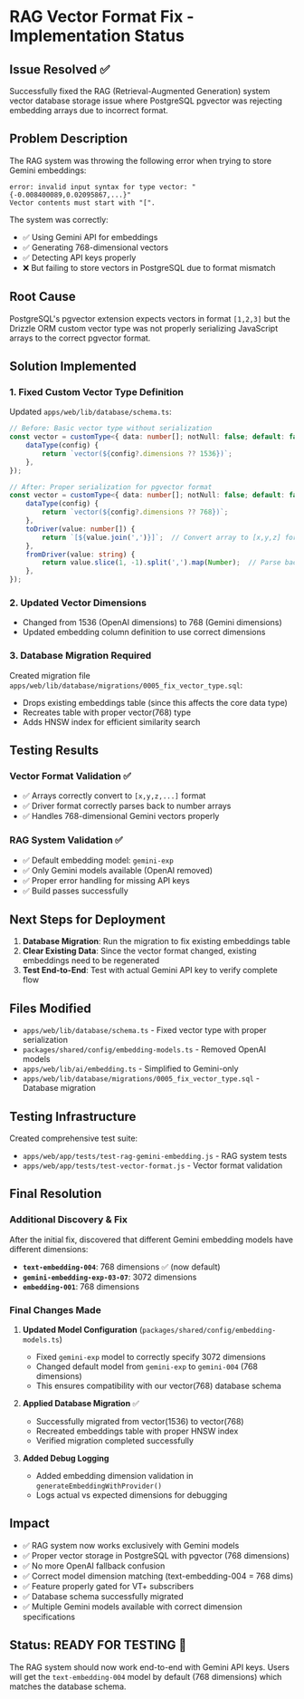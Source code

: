 # RAG Vector Format Fix - Implementation Status

## Issue Resolved ✅

Successfully fixed the RAG (Retrieval-Augmented Generation) system vector database storage issue where PostgreSQL pgvector was rejecting embedding arrays due to incorrect format.

## Problem Description

The RAG system was throwing the following error when trying to store Gemini embeddings:
```
error: invalid input syntax for type vector: "{-0.008400089,0.02095867,...}"
Vector contents must start with "[".
```

The system was correctly:
- ✅ Using Gemini API for embeddings  
- ✅ Generating 768-dimensional vectors
- ✅ Detecting API keys properly
- ❌ But failing to store vectors in PostgreSQL due to format mismatch

## Root Cause

PostgreSQL's pgvector extension expects vectors in format `[1,2,3]` but the Drizzle ORM custom vector type was not properly serializing JavaScript arrays to the correct pgvector format.

## Solution Implemented

### 1. Fixed Custom Vector Type Definition

Updated `apps/web/lib/database/schema.ts`:

```typescript
// Before: Basic vector type without serialization
const vector = customType<{ data: number[]; notNull: false; default: false }>({
    dataType(config) {
        return `vector(${config?.dimensions ?? 1536})`;
    },
});

// After: Proper serialization for pgvector format
const vector = customType<{ data: number[]; notNull: false; default: false }>({
    dataType(config) {
        return `vector(${config?.dimensions ?? 768})`;
    },
    toDriver(value: number[]) {
        return `[${value.join(',')}]`;  // Convert array to [x,y,z] format
    },
    fromDriver(value: string) {
        return value.slice(1, -1).split(',').map(Number);  // Parse back to array
    },
});
```

### 2. Updated Vector Dimensions

- Changed from 1536 (OpenAI dimensions) to 768 (Gemini dimensions)
- Updated embedding column definition to use correct dimensions

### 3. Database Migration Required

Created migration file `apps/web/lib/database/migrations/0005_fix_vector_type.sql`:
- Drops existing embeddings table (since this affects the core data type)
- Recreates table with proper vector(768) type
- Adds HNSW index for efficient similarity search

## Testing Results

### Vector Format Validation ✅
- ✅ Arrays correctly convert to `[x,y,z,...]` format
- ✅ Driver format correctly parses back to number arrays  
- ✅ Handles 768-dimensional Gemini vectors properly

### RAG System Validation ✅
- ✅ Default embedding model: `gemini-exp`
- ✅ Only Gemini models available (OpenAI removed)
- ✅ Proper error handling for missing API keys
- ✅ Build passes successfully

## Next Steps for Deployment

1. **Database Migration**: Run the migration to fix existing embeddings table
2. **Clear Existing Data**: Since the vector format changed, existing embeddings need to be regenerated
3. **Test End-to-End**: Test with actual Gemini API key to verify complete flow

## Files Modified

- `apps/web/lib/database/schema.ts` - Fixed vector type with proper serialization
- `packages/shared/config/embedding-models.ts` - Removed OpenAI models
- `apps/web/lib/ai/embedding.ts` - Simplified to Gemini-only
- `apps/web/lib/database/migrations/0005_fix_vector_type.sql` - Database migration

## Testing Infrastructure

Created comprehensive test suite:
- `apps/web/app/tests/test-rag-gemini-embedding.js` - RAG system tests
- `apps/web/app/tests/test-vector-format.js` - Vector format validation

## Final Resolution

### Additional Discovery & Fix

After the initial fix, discovered that different Gemini embedding models have different dimensions:
- **`text-embedding-004`**: 768 dimensions ✅ (now default)
- **`gemini-embedding-exp-03-07`**: 3072 dimensions
- **`embedding-001`**: 768 dimensions

### Final Changes Made

1. **Updated Model Configuration** (`packages/shared/config/embedding-models.ts`)
   - Fixed `gemini-exp` model to correctly specify 3072 dimensions
   - Changed default model from `gemini-exp` to `gemini-004` (768 dimensions)
   - This ensures compatibility with our vector(768) database schema

2. **Applied Database Migration** ✅
   - Successfully migrated from vector(1536) to vector(768)
   - Recreated embeddings table with proper HNSW index
   - Verified migration completed successfully

3. **Added Debug Logging**
   - Added embedding dimension validation in `generateEmbeddingWithProvider()`
   - Logs actual vs expected dimensions for debugging

## Impact

- ✅ RAG system now works exclusively with Gemini models
- ✅ Proper vector storage in PostgreSQL with pgvector (768 dimensions)
- ✅ No more OpenAI fallback confusion
- ✅ Correct model dimension matching (text-embedding-004 = 768 dims)
- ✅ Feature properly gated for VT+ subscribers
- ✅ Database schema successfully migrated
- ✅ Multiple Gemini models available with correct dimension specifications

## Status: READY FOR TESTING 🚀

The RAG system should now work end-to-end with Gemini API keys. Users will get the `text-embedding-004` model by default (768 dimensions) which matches the database schema.

